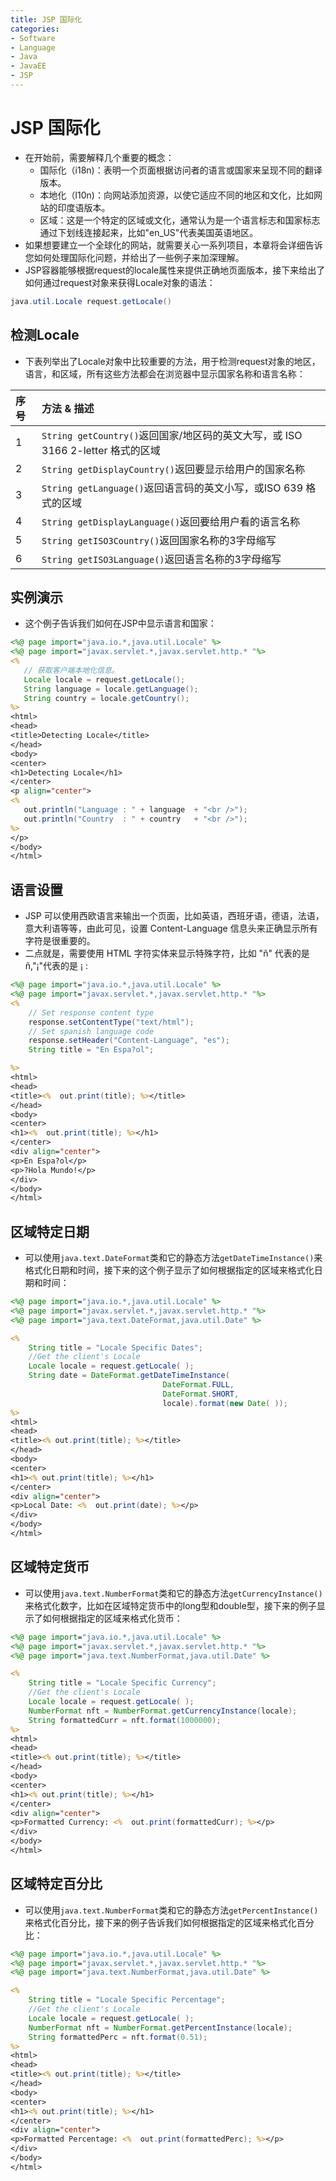 ```yaml
---
title: JSP 国际化
categories:
- Software
- Language
- Java
- JavaEE
- JSP
---
```

# JSP 国际化

- 在开始前，需要解释几个重要的概念：
    - 国际化（i18n)：表明一个页面根据访问者的语言或国家来呈现不同的翻译版本。
    - 本地化（l10n)：向网站添加资源，以使它适应不同的地区和文化，比如网站的印度语版本。
    - 区域：这是一个特定的区域或文化，通常认为是一个语言标志和国家标志通过下划线连接起来，比如"en_US"代表美国英语地区。
- 如果想要建立一个全球化的网站，就需要关心一系列项目，本章将会详细告诉您如何处理国际化问题，并给出了一些例子来加深理解。
- JSP容器能够根据request的locale属性来提供正确地页面版本，接下来给出了如何通过request对象来获得Locale对象的语法：

```java
java.util.Locale request.getLocale()
```

## 检测Locale

- 下表列举出了Locale对象中比较重要的方法，用于检测request对象的地区，语言，和区域，所有这些方法都会在浏览器中显示国家名称和语言名称：

| 序号 | 方法 & 描述                                                  |
| :--- | :----------------------------------------------------------- |
| 1    | `String getCountry()`返回国家/地区码的英文大写，或 ISO 3166 2-letter 格式的区域 |
| 2    | `String getDisplayCountry()`返回要显示给用户的国家名称       |
| 3    | `String getLanguage()`返回语言码的英文小写，或ISO 639 格式的区域 |
| 4    | `String getDisplayLanguage()`返回要给用户看的语言名称        |
| 5    | `String getISO3Country()`返回国家名称的3字母缩写             |
| 6    | `String getISO3Language()`返回语言名称的3字母缩写            |

## 实例演示

- 这个例子告诉我们如何在JSP中显示语言和国家：

```jsp
<%@ page import="java.io.*,java.util.Locale" %>
<%@ page import="javax.servlet.*,javax.servlet.http.* "%>
<%
   // 获取客户端本地化信息。
   Locale locale = request.getLocale();
   String language = locale.getLanguage();
   String country = locale.getCountry();
%>
<html>
<head>
<title>Detecting Locale</title>
</head>
<body>
<center>
<h1>Detecting Locale</h1>
</center>
<p align="center">
<%
   out.println("Language : " + language  + "<br />");
   out.println("Country  : " + country   + "<br />");
%>
</p>
</body>
</html>
```

## 语言设置

- JSP 可以使用西欧语言来输出一个页面，比如英语，西班牙语，德语，法语，意大利语等等，由此可见，设置 Content-Language 信息头来正确显示所有字符是很重要的。
- 二点就是，需要使用 HTML 字符实体来显示特殊字符，比如 "&#241;" 代表的是 ñ,"&#161;"代表的是 ¡ :

```jsp
<%@ page import="java.io.*,java.util.Locale" %>
<%@ page import="javax.servlet.*,javax.servlet.http.* "%>
<%
    // Set response content type
    response.setContentType("text/html");
    // Set spanish language code
    response.setHeader("Content-Language", "es");
    String title = "En Espa?ol";

%>
<html>
<head>
<title><%  out.print(title); %></title>
</head>
<body>
<center>
<h1><%  out.print(title); %></h1>
</center>
<div align="center">
<p>En Espa?ol</p>
<p>?Hola Mundo!</p>
</div>
</body>
</html>
```

## 区域特定日期

- 可以使用`java.text.DateFormat`类和它的静态方法`getDateTimeInstance()`来格式化日期和时间，接下来的这个例子显示了如何根据指定的区域来格式化日期和时间：

```jsp
<%@ page import="java.io.*,java.util.Locale" %>
<%@ page import="javax.servlet.*,javax.servlet.http.* "%>
<%@ page import="java.text.DateFormat,java.util.Date" %>

<%
    String title = "Locale Specific Dates";
    //Get the client's Locale
    Locale locale = request.getLocale( );
    String date = DateFormat.getDateTimeInstance(
                                  DateFormat.FULL,
                                  DateFormat.SHORT,
                                  locale).format(new Date( ));
%>
<html>
<head>
<title><% out.print(title); %></title>
</head>
<body>
<center>
<h1><% out.print(title); %></h1>
</center>
<div align="center">
<p>Local Date: <%  out.print(date); %></p>
</div>
</body>
</html>
```

## 区域特定货币

- 可以使用`java.text.NumberFormat`类和它的静态方法`getCurrencyInstance()`来格式化数字，比如在区域特定货币中的long型和double型，接下来的例子显示了如何根据指定的区域来格式化货币：

```jsp
<%@ page import="java.io.*,java.util.Locale" %>
<%@ page import="javax.servlet.*,javax.servlet.http.* "%>
<%@ page import="java.text.NumberFormat,java.util.Date" %>

<%
    String title = "Locale Specific Currency";
    //Get the client's Locale
    Locale locale = request.getLocale( );
    NumberFormat nft = NumberFormat.getCurrencyInstance(locale);
    String formattedCurr = nft.format(1000000);
%>
<html>
<head>
<title><% out.print(title); %></title>
</head>
<body>
<center>
<h1><% out.print(title); %></h1>
</center>
<div align="center">
<p>Formatted Currency: <%  out.print(formattedCurr); %></p>
</div>
</body>
</html>
```

## 区域特定百分比

- 可以使用`java.text.NumberFormat`类和它的静态方法`getPercentInstance()`来格式化百分比，接下来的例子告诉我们如何根据指定的区域来格式化百分比：

```jsp
<%@ page import="java.io.*,java.util.Locale" %>
<%@ page import="javax.servlet.*,javax.servlet.http.* "%>
<%@ page import="java.text.NumberFormat,java.util.Date" %>

<%
    String title = "Locale Specific Percentage";
    //Get the client's Locale
    Locale locale = request.getLocale( );
    NumberFormat nft = NumberFormat.getPercentInstance(locale);
    String formattedPerc = nft.format(0.51);
%>
<html>
<head>
<title><% out.print(title); %></title>
</head>
<body>
<center>
<h1><% out.print(title); %></h1>
</center>
<div align="center">
<p>Formatted Percentage: <%  out.print(formattedPerc); %></p>
</div>
</body>
</html>
```
